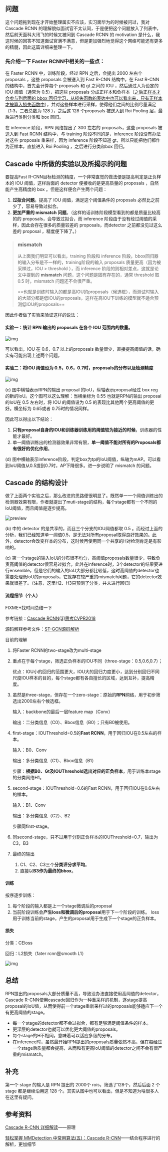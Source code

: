 ## 问题

这个问题拖到现在才开始整理属实不应该，实习面华为的时候被问过，我对 Cascade RCNN 的理解貌似面试官不太认同，于是便把这个问题放入了列表中，然后前天面科大讯飞的时候又被问到 Cascade RCNN 的 motivation 是什么，我这时候的回答不知道面试官满不满意，但是更加强烈地觉得这个网络可能还有更多的精髓，因此这篇详细来整理一下。

### 先介绍一下 Faster RCNN中相关的一些点：

在 Faster RCNN 中，训练阶段，经过 RPN 之后，会提出 2000 左右个 proposals ，这些 proposals 会被送入到 Fast R-CNN 结构中，在 Fast R-CNN 的结构中，首先会计算每个 proposals 和 gt 之间的 IOU ，然后通过人为设定的 IOU 阈值（通常为 0.5），把这些 proposals 分成正样本和负样本（<u>之后正样本才会参与到后面的 bbox 回归学习，从损失函数的表达中也可以看出来，只有正样本才被算入损失函数中</u>），并对这些样本进行采样，使得他们之间的比例尽量满足（1:3，二者总数为 128 ），之后这 128 个proposals 被送入到 Roi Pooling 层，最后进行类别分类和 box 回归。

在 inference 阶段，RPN 网络提出了 300 左右的 proposals，这些 proposals 被送入到 Fast RCNN 结构中，与 training 阶段不同的是，inference 阶段没有办法对这些 proposals 重采样，因为 inference 阶段不知道 gt，所以只能把他们都作为正样本，直接进入 Roi Pooling ，之后进行分类和box 回归。

## Cascade 中所做的实验以及所揭示的问题

要提高Fast R-CNN目标检测的精度，一个非常直觉的做法便是提高判定是正负样本的 IOU 阈值，这样后面的 detector 便接收的是更高质量的 proposals ，自然能产生高精度的 box 。但是这样便会产生两个问题：

1. **过拟合问题**。提高了 IOU 阈值，满足这个阈值条件的 proposals 必然比之前少了，容易导致过拟合。
2. **更加严重的 mismatch 问题**。（这样的话训练阶段模型看到的都是质量比较高的的 proposals，会导致过拟合，而 inference 阶段由于没有经过阈值的采样，因此会存在很多的质量较差的 proposals，而detector 之前都没见过这么差的 proposal ，精度便下降了。）

> ### mismatch
>
> 从上面我们明显可以看出，training 阶段和 inference 阶段，bbox回归器的输入分布是不一样的，training阶段的输入 proposals 质量更高（因为被采样过，IOU > threshold ），而 inference 阶段的则相对差点，这就是论文中提到的 **mismatch** 问题，这个问题是固有存在的，通常 threshold 取 0.5 时，mismatch 问题还不会很严重。
>
> ==也就是训练时输入的都是高IOU的proposals（候选框），而测试时输入的大部分都是低IOU的proposals，这样在高IOU下训练的模型就不适合预测低IOU的proposals==

因此作者做了实验来验证这样的说法：

#### 实验一：统计 RPN 输出的 proposals 在各个 IOU 范围内的数量。

![img](https://gitee.com/xn1997/picgo/raw/master/v6SjEZsV7mhWwfd.jpg)

可以看出，IOU 在 0.6，0.7 以上的proposals 数量很少，直接提高阈值的话，确实有可能出现上述两个问题。

#### 实验二：将IOU 阈值设为 0.5，0.6，0.7时，proposals的分布以及检测精度

![img](https://gitee.com/xn1997/picgo/raw/master/fb49hSgoLnIVZdU.jpg)

(c) 图中横轴表示RPN的输出 proposal 的IoU，纵轴表示proposal经过 box reg 的新的IoU。这个图可以这么理解：当横坐标为 0.55 也就是RPN的输出 proposal 的IoU在 0.5 左右时，将 IOU 的阈值设为 0.5 的表现比其他两个更高阈值的更好。横坐标为 0.65或者 0.75时的情况同样。

因此可以得出以下结论：

1. **只有proposal自身的IOU和训练器训练用的阈值较为接近的时候**，训练器的性能才最好。
2. 单一阈值训练出的检测器效果非常有限，**单一阈值不能对所有的Proposals都有很好的优化作用**。

(d) 图中横轴表示inference阶段，判定box为tp的IoU阈值，纵轴为mAP。可以看到IoU阈值从0.5提到0.7时，AP下降很多。进一步说明了 mismatch 的问题。

## Cascade 的结构设计

做了上面两个实验之后，那么改进的思路便很明显了。既然单一一个阈值训练出的检测器效果有限，作者就提出了muti-stage的结构，每个stage都有一个不同的IoU阈值，而且阈值是逐步提高。

![preview](https://gitee.com/xn1997/picgo/raw/master/jaHcAIuvi3dfoMy.jpg)

(b) 中的 detector 的是共享的，而且三个分支的IOU阈值都取 0.5 。而经过上面的分析，我们已经知道单一阈值0.5，是无法对所有proposal取得良好效果的。此外，detector会改变样本的分布，这时候再使用同一个共享的H对检测肯定是有影响的。

(c) 第一个stage的输入IoU的分布很不均匀，高阈值proposals数量很少，导致负责高阈值的detector很容易过拟合。此外在inference时，3个detector的结果要进行ensemble，但是它们的输入的IoU大部分都比较低，这时高阈值的detector也需要处理低IoU的proposals，它就存在较严重的mismatch问题，它的detector效果就很差了。（注意，这里H2、H3只预测了分类，并未进行回归） 

#### 流程细节（个人）

FIXME+找时间总结一下

参考链接：[Cascade RCNN(3)思考CVPR2018](https://zhuanlan.zhihu.com/p/45331020)

源码解释参考文件：[ST-GCN源码解析](../../深度学习模型搭建/动作识别/程序解析.md)

目前的理解

1. 将Faster RCNN的two-stage改为multi-stage

2. 重点在于每个stage，筛选正负样本的IOU不同（three-stage：0.5,0.6,0.7）；

   优点：IOU小的回归的范围更大，IOU大的回归力度更小，达到分别回归不同尺度IOU样本的目的，每个stage都有各自擅长的区域，达到互补，提高精度。

3. 虽然是three-stage，但存在一个zero-stage：原始的**RPN**网络，用于初步筛选出2000左右个候选框。

   输入：backbone的最后一层feature map（Conv）

   输出：二分类信息（C0）、Bbox信息（B0）；只有B0被使用。

4. first-stage：IOUThreshold=0.5的**Fast RCNN**，用于回归IOU在0.5左右的样本。

   输入：B0、Conv

   输出：多分类信息（C1）、Bbox信息（B1）

   步骤：**根据B0、Gt及IOUThreshold选出对应的正负样本**，用于训练本stage的分类网络H1。

5. second-stage：IOUThreshold=0.6的Fast RCNN，用于回归IOU在0.6左右的样本。

   输入：B1、Conv

   输出：多分类信息（C2）、B2

   步骤同first-stage。

6. 同second-stage，只不过用于分割正负样本的IOUThreshold=0.7，输出为C3，B3

7. 最终的输出

   1. C1、C2、C3三个**分类评分求平均**。
   2. 直接以**B3作为最终的bbox**。

#### 训练

按序逐步训练：

1. 每个阶段的输入都是上一个stage微调后的proposal
2. 当前阶段训练会**产生loss和微调后的proposal**用于下一个阶段的训练。
   loss用于训练当前的stage，产生的proposal用于生成下一个stage的正负样本。

#### 损失

分类：CEloss

回归：L2损失（fater rcnn是smooth L1）

![img](https://pic3.zhimg.com/80/v2-039ee6d719f849b89ab456255ff90a2e_720w.jpg)

## 总结

RPN提出的proposals大部分质量不高，导致没办法直接使用高阈值的detector，Cascade  R-CNN使用cascade回归作为一种重采样的机制，逐stage提高proposal的IoU值，从而使得前一个stage重新采样过的proposals能够适应下一个有更高阈值的stage。

- 每一个stage的detector都不会过拟合，都有足够满足阈值条件的样本。
- 更深层的detector也就可以优化更大阈值的proposals。
- 每个stage的H不相同，意味着可以适应多级的分布。
- 在inference时，虽然最开始RPN提出的proposals质量依然不高，但在每经过一个stage后质量都会提高，从而和有更高IoU阈值的detector之间不会有很严重的mismatch。

## 补充

第一个 stage 的输入是 RPN 提出的 2000个 rois，筛选了128个，然后后面 2 个 stage 都是继续沿用这 128 个。其实从图中也可以看出，但是不知道为啥很多人在这里有疑问。

## 参考资料

[Cascade R-CNN 详细解读](https://zhuanlan.zhihu.com/p/42553957)——原理

[轻松掌握 MMDetection 中常用算法(五)：Cascade R-CNN](https://zhuanlan.zhihu.com/p/360952172)——结合程序进行的解析，更加细节